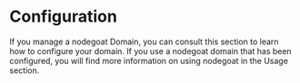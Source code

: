 # Configuration

If you manage a nodegoat Domain, you can consult this section to learn how to configure your domain. If you use a nodegoat domain that has been configured, you will find more information on using nodegoat in the Usage section.